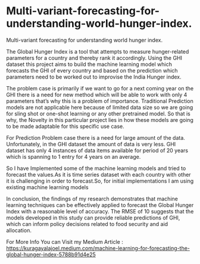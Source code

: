 # Multi-variant-forecasting-for-understanding-world-hunger-index.
Multi-variant forecasting for understanding world hunger index.

The Global Hunger Index is a tool that attempts to measure hunger-related parameters for a country and thereby rank it accordingly. Using the GHI dataset this project aims to build the machine learning model which forecasts the GHI of every country and based on the prediction which parameters need to be worked out to improvise the India Hunger index.

The problem case is primarily if we want to go for a next coming year on the GHI there is a need for new method which will be able to work with only 4 parameters that’s why this is a problem of importance. Traditional Prediction models are not applicable here because of limited data size so we are going for sling shot or one-shot learning or any other pretrained model. So that is why, the Novelty in this particular project lies in how these models are going to be made adaptable for this specific use case.

For Prediction Problem case there is a need for large amount of the data. Unfortunately, in the GHI dataset the amount of data is very less. GHI dataset has only 4 instances of data items available for period of 20 years which is spanning to 1 entry for 4 years on an average.


So I have Implemented some of the machine learning models and tried to forecast the values.As it is time series dataset with each country with other it is challenging in order to forecast.So, for initial implementations I am using existing machine learning models

In conclusion, the findings of my research demonstrates that machine learning techniques can be effectively applied to forecast the Global Hunger Index with a reasonable level of accuracy. The RMSE of 10 suggests that the models developed in this study can provide reliable predictions of GHI, which can inform policy decisions related to food security and aid allocation.

For More Info You can Visit my Medium Article : https://kuragayalajoel.medium.com/machine-learning-for-forecasting-the-global-hunger-index-5788b91d4e25 
